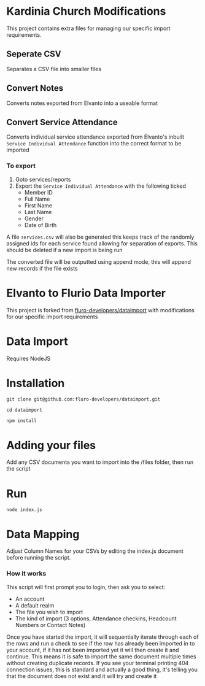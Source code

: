 # Kardinia Church Modifications
This project contains extra files for managing our specific import requirements.

## Seperate CSV
Separates a CSV file into smaller files

## Convert Notes
Converts notes exported from Elvanto into a useable format

## Convert Service Attendance
Converts individual service attendance exported from Elvanto's inbuilt ```Service Individual Attendance``` function into the correct format to be imported
### To export
1. Goto services/reports
2. Export the ```Service Individual Attendance``` with the following ticked
    * Member ID
    * Full Name
    * First Name
    * Last Name
    * Gender
    * Date of Birth

A file ```services.csv``` will also be generated this keeps track of the randomly assigned ids for each service found allowing for separation of exports. This should be deleted if a new import is being run

The converted file will be outputted using append mode, this will append new records if the file exists

# Elvanto to Flurio Data Importer
This project is forked from [fluro-developers/dataimport](https://github.com/fluro-developers/dataimport) with modifications for our specific import requirements

# Data Import 
Requires NodeJS 

# Installation

```
git clone git@github.com:fluro-developers/dataimport.git
```
```
cd dataimport
```
```
npm install

```


# Adding your files
Add any CSV documents you want to import into the /files folder, then run the script

# Run
```
node index.js
```


# Data Mapping
Adjust Column Names for your CSVs by editing the index.js document before running the script.

### How it works
This script will first prompt you to login, then ask you to select:
- An account
- A default realm
- The file you wish to import
- The kind of import (3 options, Attendance checkins, Headcount Numbers or Contact Notes)

Once you have started the import, it will sequentially iterate through each of the rows and run a check to see if the row has already been imported in to your account,
if it has not been imported yet it will then create it and continue. This means it is safe to import the same document multiple times without creating duplicate records.
If you see your terminal printing 404 connection issues, this is standard and actually a good thing, it's telling you that the document does not exist and it will try and create it